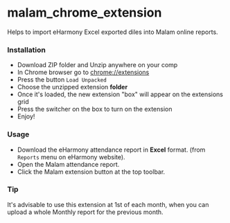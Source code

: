 # malam_chrome_extension
Helps to import eHarmony Excel exported diles into Malam online reports.

### Installation
* Download ZIP folder and Unzip anywhere on your comp
* In Chrome browser go to <chrome://extensions>
* Press the button `Load Unpacked`
* Choose the unzipped extension **folder**
* Once it's loaded, the new extension "box" will appear on the extensions grid
* Press the switcher on the box to turn on the extension
* Enjoy!

### Usage
* Download the eHarmony attendance report in **Excel** format. (from `Reports` menu on eHarmony website).
* Open the Malam attendance report.
* Click the Malam extension button at the top toolbar.

### Tip
It's advisable to use this extension at 1st of each month, when you can upload a whole Monthly report for the previous month.
